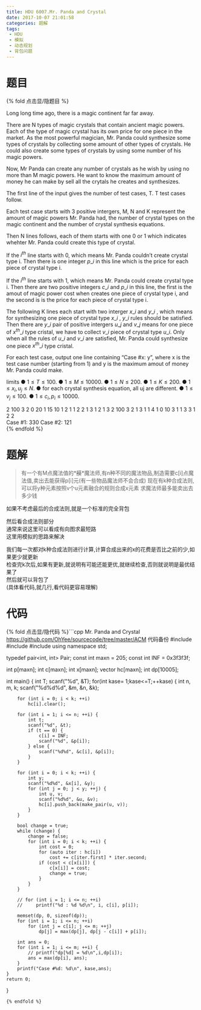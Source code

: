 ```yaml
---
title: HDU 6007.Mr. Panda and Crystal
date: 2017-10-07 21:01:58
categories: 题解
tags:
 - HDU
 - 模拟
 - 动态规划
 - 背包问题
---
```


# 题目

{% fold 点击显/隐题目 %}
<div class="oj"><div class="part" title="Description">
Long long time ago, there is a magic continent far far away. 

There are N types of magic crystals that contain ancient magic powers. Each of the type of magic crystal has its own price for one piece in the market. As the most powerful magician, Mr. Panda could synthesize some types of crystals by collecting some amount of other types of crystals. He could also create some types of crystals by using some number of his magic powers. 

Now, Mr Panda can create any number of crystals as he wish by using no more than M magic powers. He want to know the maximum amount of money he can make by sell all the crytals he creates and synthesizes.

</div><div class="part" title="Input">
The first line of the input gives the number of test cases, T. T test cases follow. 

Each test case starts with 3 positive intergers, M, N and K represent the amount of magic powers Mr. Panda had, the number of crystal types on the magic continent and the number of crystal synthesis equations. 

Then N lines follows, each of them starts with one 0 or 1 which indicates whehter Mr. Panda could create this type of crystal. 

If the $i^{th}$ line starts with 0, which means Mr. Panda couldn’t create crystal type i. Then there is one integer $p\_i$ in this line which is the price for each piece of crystal type i. 

If the $i^{th}$ line starts with 1, which means Mr. Panda could create crystal type i. Then there are two positive integers $c\_i$ and $p\_i$ in this line, the first is the amout of magic power cost when creates one piece of crystal type i, and the second is is the price for each piece of crystal type i. 

The following K lines each start with two interger $x\_i$ and $y\_i$ , which means for synthesizing one piece of crystal type $x\_i$ , $y\_i$ rules should be satisfied. Then there are $y\_i$ pair of positive intergers $u\_j$ and $v\_j$ means for one piece of $x^{th}\_{i}$ type cristal, we have to collect $v\_i$ piece of crystal type $u\_i$. Only when all the rules of $u\_i$ and $v\_i$ are satisfied, Mr. Panda could synthesize one piece $x^{th}\_{i}$ type cristal.

</div><div class="part" title="Output">
For each test case, output one line containing “Case #x: y”, where x is the test case number (starting from 1) and y is the maximum amout of money Mr. Panda could make. 
 
limits 
● $1 ≤ T ≤ 100.$ 
● $1 ≤ M ≤ 10000.$ 
● $1 ≤ N ≤ 200.$ 
● $1 ≤ K ≤ 200.$ 
● $1 ≤ x_i, u_j ≤ N.$ 
● for each crystal synthesis equation, all uj are different. 
● $1 ≤ v_j ≤ 100.$ 
● $1 ≤ c_i , p_i ≤ 10000.$

</div><div class="samp"><div class="clear"></div><div class="input part" title="Sample Input">
2
100 3 2
0 20
1 15 10
1 2 1
1 2 2 1 3 1
2 1 3 2
100 3 2
1 3 1
1 4 1
0 10
3 1 1 3
3 1 2 2

</div><div class="output part" title="Sample Output">
Case #1: 330
Case #2: 121

</div><div class="clear"></div></div></div>
{% endfold %}

<!--more-->
# 题解
> 有一个有M点魔法值的*<del>膜</del>*魔法师,有n种不同的魔法物品,制造需要c[i]点魔法值,卖出去能获得p[i]元(有一些物品魔法师不会合成)
> 现在有k种合成法则,可以将y种元素按照v个u元素融合的规则合成x元素
> 求魔法师最多能卖出去多少钱  

如果不考虑最后的合成法则,就是一个标准的完全背包  

然后看合成法则部分  
通常来说这里可以看成有向图求最短路  
这里用模拟的思路来解决  

我们每一次都对k种合成法则进行计算,计算合成出来的x的花费是否比之前的少,如果更少就更新  
检查完k次后,如果有更新,就说明有可能还能更优,就继续检查,否则就说明是最优结果了  
然后就可以背包了  
(具体看代码,就几行,看代码更容易理解)  


# 代码
{% fold 点击显/隐代码 %}```cpp Mr. Panda and Crystal https://github.com/OhYee/sourcecode/tree/master/ACM 代码备份
#include <cstdio>
#include <cstring>
#include <vector>
using namespace std;

typedef pair<int, int> Pair;
const int maxn = 205;
const int INF = 0x3f3f3f;

int p[maxn];
int c[maxn];
int x[maxn];
vector<Pair> hc[maxn];
int dp[10005];

int main() {
    int T;
    scanf("%d", &T);
    for(int kase= 1;kase<=T;++kase) {
        int n, m, k;
        scanf("%d%d%d", &m, &n, &k);

        for (int i = 0; i < k; ++i)
            hc[i].clear();

        for (int i = 1; i <= n; ++i) {
            int t;
            scanf("%d", &t);
            if (t == 0) {
                c[i] = INF;
                scanf("%d", &p[i]);
            } else {
                scanf("%d%d", &c[i], &p[i]);
            }
        }

        for (int i = 0; i < k; ++i) {
            int y;
            scanf("%d%d", &x[i], &y);
            for (int j = 0; j < y; ++j) {
                int u, v;
                scanf("%d%d", &u, &v);
                hc[i].push_back(make_pair(u, v));
            }
        }

        bool change = true;
        while (change) {
            change = false;
            for (int i = 0; i < k; ++i) {
                int cost = 0;
                for (auto iter : hc[i])
                    cost += c[iter.first] * iter.second;
                if (cost < c[x[i]]) {
                    c[x[i]] = cost;
                    change = true;
                }
            }
        }

        // for (int i = 1; i <= n; ++i)
        //     printf("%d : %d %d\n", i, c[i], p[i]);

        memset(dp, 0, sizeof(dp));
        for (int i = 1; i <= n; ++i)
            for (int j = c[i]; j <= m; ++j)
                dp[j] = max(dp[j], dp[j - c[i]] + p[i]);

        int ans = 0;
        for (int i = 1; i <= m; ++i) {
            // printf("dp[%d] = %d\n",i,dp[i]);
            ans = max(dp[i], ans);
        }
        printf("Case #%d: %d\n", kase,ans);
    }
    return 0;
}
```
{% endfold %}